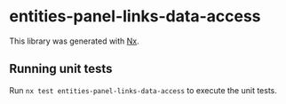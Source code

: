# entities-panel-links-data-access

This library was generated with [Nx](https://nx.dev).


## Running unit tests

Run `nx test entities-panel-links-data-access` to execute the unit tests.

